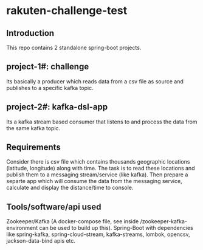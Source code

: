 # rakuten-challenge-test

Introduction
------------
This repo contains 2 standalone spring-boot projects.

project-1#: challenge
--------------------
Its basically a producer which reads data from a csv file as source and publishes to a specific kafka topic.

project-2#: kafka-dsl-app
-------------------------
Its a kafka stream based consumer that listens to and process the data from the same kafka topic.

Requirements
------------
Consider there is csv file which contains thousands geographic locations (latitude, longitude) along with time.
The task is to read these locations and publish them to a messaging stream/service (like kafka). 
Then prepare a separte app which will consume the data from the messaging service, calculate and display the distance/time to console.

Tools/software/api used
-----------------------
Zookeeper/Kafka (A docker-compose file, see inside /zookeeper-kafka-environment can be used to build up this).
Spring-Boot with dependencies like spring-kafka, spring-cloud-stream, kafka-streams, lombok, opencsv, jackson-data-bind apis etc.
